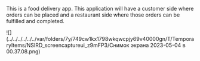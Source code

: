This is a food delivery app.  This application will have a customer side where orders can be placed and a restaurant 
side where those orders can be fulfilled and completed. 

![](../../../../../../var/folders/7y/749cw1kx1798wkqwcpjy69v40000gn/T/TemporaryItems/NSIRD_screencaptureui_z9mFP3/Снимок экрана 2023-05-04 в 00.37.08.png)